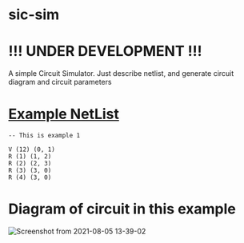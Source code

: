 # sic-sim
# !!! UNDER DEVELOPMENT !!!
A simple Circuit Simulator. Just describe netlist, and generate circuit diagram and circuit parameters

# [Example NetList](https://raw.githubusercontent.com/jatin837/sic-sim/main/ex1.cir?token=APFO6ORTHPH7UHEPA6O5ZULBCTKOA)
```vi
-- This is example 1

V (12) (0, 1)
R (1) (1, 2)
R (2) (2, 3)
R (3) (3, 0)
R (4) (3, 0)
```
# Diagram of circuit in this example

![Screenshot from 2021-08-05 13-39-02](https://user-images.githubusercontent.com/63631162/128315400-346fb768-44be-4a01-bf17-3cf2c0407b1b.png)

